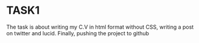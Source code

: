 # TASK1
The task is about writing my C.V in html format without CSS, writing a post on twitter and lucid. Finally, pushing the project to github
